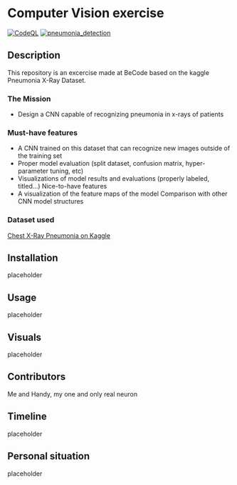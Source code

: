# Computer Vision exercise
[![CodeQL](https://github.com/JulienAlardot/computer_vision/actions/workflows/codeql-analysis.yml/badge.svg)](https://github.com/JulienAlardot/computer_vision/actions/workflows/codeql-analysis.yml)
[![pneumonia_detection](https://github.com/JulienAlardot/computer_vision/actions/workflows/docker-image.yml/badge.svg)](https://github.com/JulienAlardot/computer_vision/actions/workflows/docker-image.yml)

## Description

This repository is an excercise made at BeCode based on the kaggle Pneumonia X-Ray Dataset.

### The Mission
 - Design a CNN capable of recognizing pneumonia in x-rays of patients

### Must-have features
- A CNN trained on this dataset that can recognize new images outside of the training set
- Proper model evaluation (split dataset, confusion matrix, hyper-parameter tuning, etc)
- Visualizations of model results and evaluations (properly labeled, titled...)
Nice-to-have features
- A visualization of the feature maps of the model
Comparison with other CNN model structures
  
### Dataset used
[Chest X-Ray Pneumonia on Kaggle](https://www.kaggle.com/paultimothymooney/chest-xray-pneumonia)

## Installation
placeholder

## Usage
placeholder

## Visuals
placeholder

## Contributors
Me and Handy, my one and only real neuron

## Timeline
placeholder

## Personal situation
placeholder
